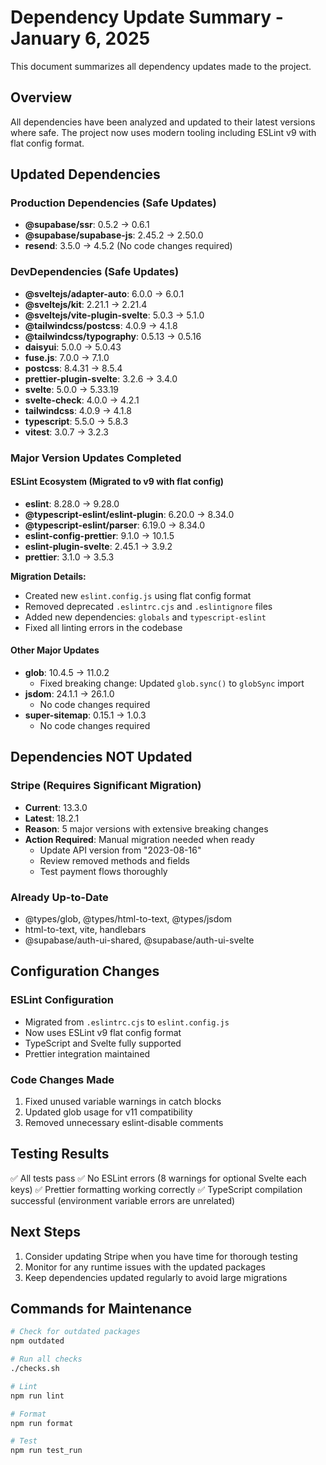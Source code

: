 # Dependency Update Summary - January 6, 2025

This document summarizes all dependency updates made to the project.

## Overview

All dependencies have been analyzed and updated to their latest versions where safe. The project now uses modern tooling including ESLint v9 with flat config format.

## Updated Dependencies

### Production Dependencies (Safe Updates)

- **@supabase/ssr**: 0.5.2 → 0.6.1
- **@supabase/supabase-js**: 2.45.2 → 2.50.0
- **resend**: 3.5.0 → 4.5.2 (No code changes required)

### DevDependencies (Safe Updates)

- **@sveltejs/adapter-auto**: 6.0.0 → 6.0.1
- **@sveltejs/kit**: 2.21.1 → 2.21.4
- **@sveltejs/vite-plugin-svelte**: 5.0.3 → 5.1.0
- **@tailwindcss/postcss**: 4.0.9 → 4.1.8
- **@tailwindcss/typography**: 0.5.13 → 0.5.16
- **daisyui**: 5.0.0 → 5.0.43
- **fuse.js**: 7.0.0 → 7.1.0
- **postcss**: 8.4.31 → 8.5.4
- **prettier-plugin-svelte**: 3.2.6 → 3.4.0
- **svelte**: 5.0.0 → 5.33.19
- **svelte-check**: 4.0.0 → 4.2.1
- **tailwindcss**: 4.0.9 → 4.1.8
- **typescript**: 5.5.0 → 5.8.3
- **vitest**: 3.0.7 → 3.2.3

### Major Version Updates Completed

#### ESLint Ecosystem (Migrated to v9 with flat config)

- **eslint**: 8.28.0 → 9.28.0
- **@typescript-eslint/eslint-plugin**: 6.20.0 → 8.34.0
- **@typescript-eslint/parser**: 6.19.0 → 8.34.0
- **eslint-config-prettier**: 9.1.0 → 10.1.5
- **eslint-plugin-svelte**: 2.45.1 → 3.9.2
- **prettier**: 3.1.0 → 3.5.3

**Migration Details:**

- Created new `eslint.config.js` using flat config format
- Removed deprecated `.eslintrc.cjs` and `.eslintignore` files
- Added new dependencies: `globals` and `typescript-eslint`
- Fixed all linting errors in the codebase

#### Other Major Updates

- **glob**: 10.4.5 → 11.0.2
  - Fixed breaking change: Updated `glob.sync()` to `globSync` import
- **jsdom**: 24.1.1 → 26.1.0
  - No code changes required
- **super-sitemap**: 0.15.1 → 1.0.3
  - No code changes required

## Dependencies NOT Updated

### Stripe (Requires Significant Migration)

- **Current**: 13.3.0
- **Latest**: 18.2.1
- **Reason**: 5 major versions with extensive breaking changes
- **Action Required**: Manual migration needed when ready
  - Update API version from "2023-08-16"
  - Review removed methods and fields
  - Test payment flows thoroughly

### Already Up-to-Date

- @types/glob, @types/html-to-text, @types/jsdom
- html-to-text, vite, handlebars
- @supabase/auth-ui-shared, @supabase/auth-ui-svelte

## Configuration Changes

### ESLint Configuration

- Migrated from `.eslintrc.cjs` to `eslint.config.js`
- Now uses ESLint v9 flat config format
- TypeScript and Svelte fully supported
- Prettier integration maintained

### Code Changes Made

1. Fixed unused variable warnings in catch blocks
2. Updated glob usage for v11 compatibility
3. Removed unnecessary eslint-disable comments

## Testing Results

✅ All tests pass
✅ No ESLint errors (8 warnings for optional Svelte each keys)
✅ Prettier formatting working correctly
✅ TypeScript compilation successful (environment variable errors are unrelated)

## Next Steps

1. Consider updating Stripe when you have time for thorough testing
2. Monitor for any runtime issues with the updated packages
3. Keep dependencies updated regularly to avoid large migrations

## Commands for Maintenance

```bash
# Check for outdated packages
npm outdated

# Run all checks
./checks.sh

# Lint
npm run lint

# Format
npm run format

# Test
npm run test_run
```
